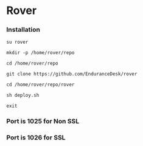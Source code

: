 # Rover 

### Installation
`su rover`

`mkdir -p /home/rover/repo`

`cd /home/rover/repo`

`git clone https://github.com/EnduranceDesk/rover`

`cd /home/rover/repo/rover`

`sh deploy.sh`

`exit`


### Port is 1025 for Non SSL
### Port is 1026 for SSL
